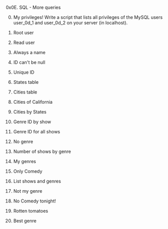 0x0E. SQL - More queries

0. My privileges!
	Write a script that lists all privileges of the MySQL users user_0d_1 and user_0d_2 on your server (in localhost).

1. Root user

2. Read user

3. Always a name

4. ID can't be null

5. Unique ID

6. States table

7. Cities table

8. Cities of California

9. Cities by States

10. Genre ID by show

11. Genre ID for all shows

12. No genre

13. Number of shows by genre

14. My genres

15. Only Comedy

16. List shows and genres

17. Not my genre

18. No Comedy tonight!

19. Rotten tomatoes

20. Best genre
